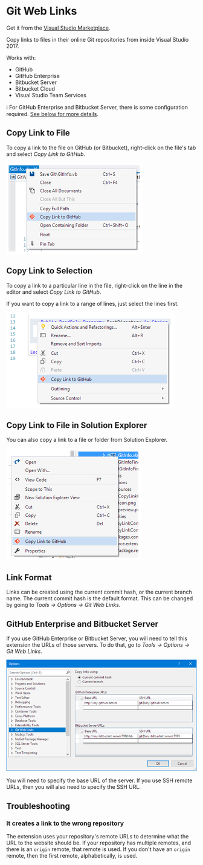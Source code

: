 ﻿# Git Web Links

Get it from the [Visual Studio Marketplace](https://marketplace.visualstudio.com/items?itemName=reduckted.GitWebLinks).

Copy links to files in their online Git repositories from inside Visual Studio 2017.

Works with:
* GitHub
* GitHub Enterprise
* Bitbucket Server
* Bitbucket Cloud
* Visual Studio Team Services

:information_source: For GitHub Enterprise and Bitbucket Server, there is some configuration required. [See below for more details](#github-enterprise-and-bitbucket-server).

## Copy Link to File

To copy a link to the file on GitHub (or Bitbucket), right-click on the file's tab and select _Copy Link to GitHub_.

![Copy Link to File](media/copy-file.png)

## Copy Link to Selection

To copy a link to a particular line in the file, right-click on the line in the editor and select _Copy Link to GitHub_.

If you want to copy a link to a range of lines, just select the lines first.

![Copy Link to Selection](media/copy-selection.png)

## Copy Link to File in Solution Explorer

You can also copy a link to a file or folder from Solution Explorer.

![Copy Link to Solution Explorer Item](media/copy-solution-explorer.png)

## Link Format

Links can be created using the current commit hash, or the current branch name. The current commit hash is the default format. This can be changed by going to _Tools -> Options -> Git Web Links_.

## GitHub Enterprise and Bitbucket Server

If you use GitHub Enterprise or Bitbucket Server, you will need to tell this extension the URLs of those servers. To do that, go to _Tools -> Options -> Git Web Links_.

![Options](media/options.png)

You will need to specify the base URL of the server. If you use SSH remote URLs, then you will also need to specify the SSH URL.


## Troubleshooting

### It creates a link to the wrong repository

The extension uses your repository's remote URLs to determine what the URL to the website should be. If your repository has multiple remotes, and there is an `origin` remote, that remote is used. If you don't have an `origin` remote, then the first remote, alphabetically, is used.
